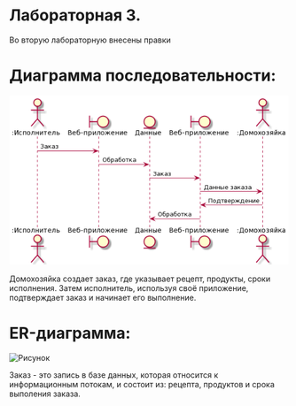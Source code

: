 # Лабораторная 3.

Во вторую лабораторную внесены правки

# Диаграмма последовательности:

![Рисунок](https://github.com/liza-somova/project_somova/blob/main/Лабораторная%203/Диаграмма%20последовательности.png)

Домохозяйка создает заказ, где указывает рецепт, продукты, сроки исполнения. Затем исполнитель, используя своё приложение, подтверждает заказ и начинает его выполнение.

# ER-диаграмма:

![Рисунок]()

Заказ - это запись в базе данных, которая относится к информационным потокам, и состоит из: рецепта, продуктов и срока выполения заказа.
